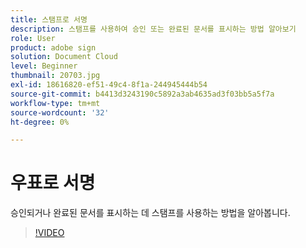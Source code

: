 ```yaml
---
title: 스탬프로 서명
description: 스탬프를 사용하여 승인 또는 완료된 문서를 표시하는 방법 알아보기
role: User
product: adobe sign
solution: Document Cloud
level: Beginner
thumbnail: 20703.jpg
exl-id: 18616820-ef51-49c4-8f1a-244945444b54
source-git-commit: b4413d3243190c5892a3ab4635ad3f03bb5a5f7a
workflow-type: tm+mt
source-wordcount: '32'
ht-degree: 0%

---
```


# 우표로 서명

승인되거나 완료된 문서를 표시하는 데 스탬프를 사용하는 방법을 알아봅니다.

>[!VIDEO](https://video.tv.adobe.com/v/20703?hidetitle=true)
